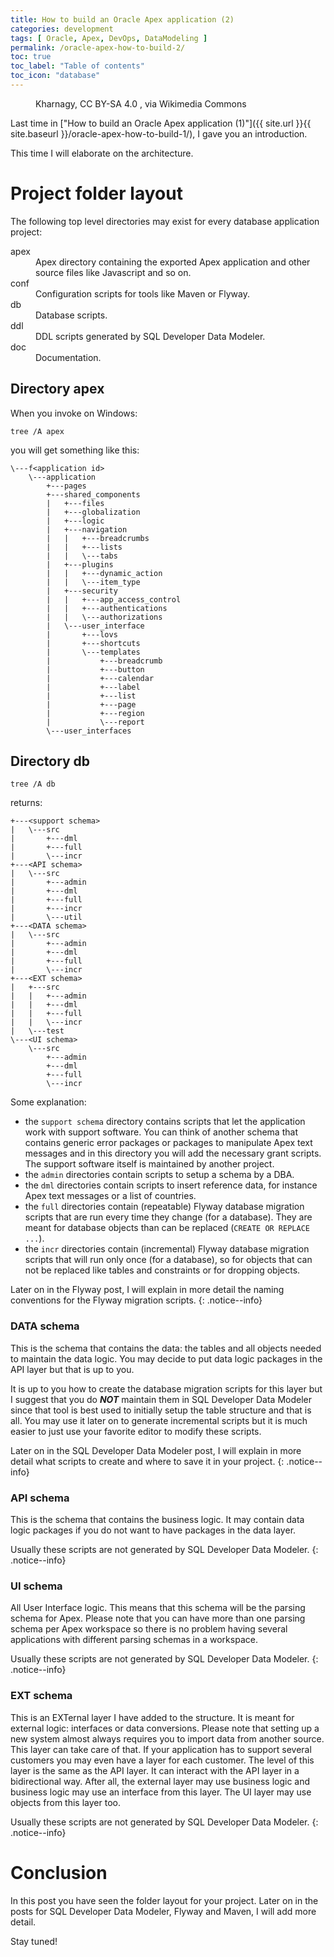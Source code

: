 ```yaml
---
title: How to build an Oracle Apex application (2)
categories: development
tags: [ Oracle, Apex, DevOps, DataModeling ]
permalink: /oracle-apex-how-to-build-2/
toc: true
toc_label: "Table of contents"
toc_icon: "database"
---
```


<figure class="centered">
  <img src="{{ site.url }}{{ site.baseurl }}/assets/images/512px-Devops-toolchain.svg.png" alt="">
	<figcaption>Kharnagy, CC BY-SA 4.0 <https://creativecommons.org/licenses/by-sa/4.0>, via Wikimedia Commons</figcaption>
</figure> 

Last time in ["How to build an Oracle Apex application (1)"]({{ site.url }}{{ site.baseurl }}/oracle-apex-how-to-build-1/), I gave you an
introduction.

This time I will elaborate on the architecture.

# Project folder layout

The following top level directories may exist for every database application
project:

<dl>
  <dt>apex</dt><dd>Apex directory containing the exported Apex application and
  other source files like Javascript and so on.</dd>
  <dt>conf</dt><dd>Configuration scripts for tools like Maven or Flyway.</dd>
  <dt>db</dt><dd>Database scripts.</dd>
  <dt>ddl</dt><dd>DDL scripts generated by SQL Developer Data Modeler.</dd>
  <dt>doc</dt><dd>Documentation.</dd>
</dl>

## Directory apex

When you invoke on Windows:

```
tree /A apex
```

you will get something like this:


```
\---f<application id>
    \---application
        +---pages
        +---shared_components
        |   +---files
        |   +---globalization
        |   +---logic
        |   +---navigation
        |   |   +---breadcrumbs
        |   |   +---lists
        |   |   \---tabs
        |   +---plugins
        |   |   +---dynamic_action
        |   |   \---item_type
        |   +---security
        |   |   +---app_access_control
        |   |   +---authentications
        |   |   \---authorizations
        |   \---user_interface
        |       +---lovs
        |       +---shortcuts
        |       \---templates
        |           +---breadcrumb
        |           +---button
        |           +---calendar
        |           +---label
        |           +---list
        |           +---page
        |           +---region
        |           \---report
        \---user_interfaces
```

## Directory db

```
tree /A db
```

returns:


```
+---<support schema>
|   \---src
|       +---dml
|       +---full
|       \---incr
+---<API schema>
|   \---src
|       +---admin
|       +---dml
|       +---full
|       +---incr
|       \---util
+---<DATA schema>
|   \---src
|       +---admin
|       +---dml
|       +---full
|       \---incr
+---<EXT schema>
|   +---src
|   |   +---admin
|   |   +---dml
|   |   +---full
|   |   \---incr
|   \---test
\---<UI schema>
    \---src
        +---admin
        +---dml
        +---full
        \---incr
```

Some explanation:
- the `support schema` directory contains scripts that let the application work with
support software. You can think of another schema that contains generic error
packages or packages to manipulate Apex text messages and in this directory
you will add the necessary grant scripts. The support software itself is
maintained by another project.
- the `admin` directories contain scripts to setup a schema by a DBA.
- the `dml` directories contain scripts to insert reference data, for instance
Apex text messages or a list of countries.
- the `full` directories contain (repeatable) Flyway database migration scripts that are run
every time they change (for a database). They are meant for database objects than can be
replaced (`CREATE OR REPLACE ...`).
- the `incr` directories contain (incremental) Flyway database migration scripts that will run
only once (for a database), so for objects that can not be replaced like tables and constraints
or for dropping objects.

Later on in the Flyway post, I will explain in more detail
the naming conventions for the Flyway migration scripts.
{: .notice--info}


### DATA schema

This is the schema that contains the data: the tables and all objects needed
to maintain the data logic. You may decide to put data logic packages in the
API layer but that is up to you.

It is up to you how to create the database migration scripts for this layer
but I suggest that you do ***NOT*** maintain them in SQL Developer
Data Modeler since that tool is best used to initially setup the table
structure and that is all. You may use it later on to generate incremental
scripts but it is much easier to just use your favorite editor to modify these
scripts.

Later on in the SQL Developer Data Modeler post, I will explain in more detail
what scripts to create and where to save it in your project.
{: .notice--info}

### API schema

This is the schema that contains the business logic. It may contain data logic
packages if you do not want to have packages in the data layer.

Usually these scripts are not generated by SQL Developer Data Modeler.
{: .notice--info}

### UI schema

All User Interface logic. This means that this schema will be the parsing
schema for Apex. Please note that you can have more than one parsing schema
per Apex workspace so there is no problem having several applications with
different parsing schemas in a workspace.

Usually these scripts are not generated by SQL Developer Data Modeler.
{: .notice--info}

### EXT schema

This is an EXTernal layer I have added to the structure. It is meant for
external logic: interfaces or data conversions. Please note that setting up a
new system almost always requires you to import data from another source. This
layer can take care of that. If your application has to support several customers
you may even have a layer for each customer. The level of this layer is the
same as the API layer. It can interact with the API layer in a bidirectional
way. After all, the external layer may use business logic and business logic
may use an interface from this layer. The UI layer may use objects from this layer too.

Usually these scripts are not generated by SQL Developer Data Modeler.
{: .notice--info}

# Conclusion

In this post you have seen the folder layout for your project. Later on in the
posts for SQL Developer Data Modeler, Flyway and Maven, I will add more detail.

Stay tuned!
